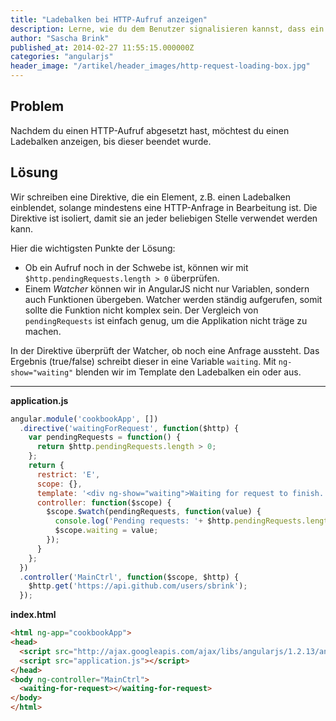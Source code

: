 ```yaml
---
title: "Ladebalken bei HTTP-Aufruf anzeigen"
description: Lerne, wie du dem Benutzer signalisieren kannst, dass ein Http-Aufruf gerade noch im Gange ist. Wir demonstrieren dies mit einem kurzen Beispiel.
author: "Sascha Brink"
published_at: 2014-02-27 11:55:15.000000Z
categories: "angularjs"
header_image: "/artikel/header_images/http-request-loading-box.jpg"
---
```


## Problem

Nachdem du einen HTTP-Aufruf abgesetzt hast, möchtest du einen Ladebalken anzeigen, bis dieser beendet wurde.

## Lösung

Wir schreiben eine Direktive, die ein Element, z.B. einen Ladebalken einblendet, solange mindestens eine HTTP-Anfrage in Bearbeitung ist. Die Direktive ist isoliert, damit sie an jeder beliebigen Stelle verwendet werden kann.

Hier die wichtigsten Punkte der Lösung:

*   Ob ein Aufruf noch in der Schwebe ist, können wir mit `$http.pendingRequests.length > 0` überprüfen.
*   Einem *Watcher* können wir in AngularJS nicht nur Variablen, sondern auch Funktionen übergeben. Watcher werden ständig aufgerufen, somit sollte die Funktion nicht komplex sein. Der Vergleich von `pendingRequests` ist einfach genug, um die Applikation nicht träge zu machen.

In der Direktive überprüft der Watcher, ob noch eine Anfrage aussteht. Das Ergebnis (true/false) schreibt dieser in eine Variable `waiting`. Mit `ng-show="waiting"` blenden wir im Template den Ladebalken ein oder aus.

* * *

**application.js**

```javascript
angular.module('cookbookApp', [])
  .directive('waitingForRequest', function($http) {
    var pendingRequests = function() {
      return $http.pendingRequests.length > 0;
    };
    return {
      restrict: 'E',
      scope: {},
      template: '<div ng-show="waiting">Waiting for request to finish...</div>',
      controller: function($scope) {
        $scope.$watch(pendingRequests, function(value) {
          console.log('Pending requests: '+ $http.pendingRequests.length);
          $scope.waiting = value;
        });
      }
    };
  })
  .controller('MainCtrl', function($scope, $http) {
    $http.get('https://api.github.com/users/sbrink');
  });
```


**index.html**

```html
<html ng-app="cookbookApp">
<head>
  <script src="http://ajax.googleapis.com/ajax/libs/angularjs/1.2.13/angular.js"></script>
  <script src="application.js"></script>
</head>
<body ng-controller="MainCtrl">
  <waiting-for-request></waiting-for-request>
</body>
</html>
```
